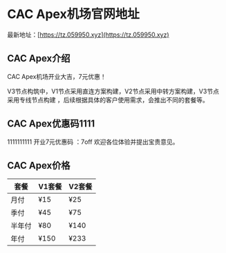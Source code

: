 # CAC Apex机场官网地址

最新地址：[https://tz.059950.xyz](https://tz.059950.xyz)

## CAC Apex介绍

CAC Apex机场开业大吉，7元优惠！

V3节点构筑中，V1节点采用直连方案构建，V2节点采用中转方案构建，V3节点采用专线节点构建 ，后续根据具体的客户使用需求，会推出不同的套餐等。

## CAC Apex优惠码1111
1111111111
开业7元优惠码 ：7off 欢迎各位体验并提出宝贵意见。

## CAC Apex价格

|套餐|V1套餐|V2套餐|
|----|----|----|
|月付|¥15|¥25|
|季付|¥45|¥75|
|半年付|¥80|¥140|
|年付|¥150|¥233|
